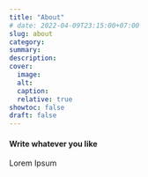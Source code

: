 ```yaml
---
title: "About"
# date: 2022-04-09T23:15:00+07:00
slug: about
category:
summary: 
description: 
cover:
  image: 
  alt:
  caption:
  relative: true
showtoc: false
draft: false
---
```

#### Write whatever you like

Lorem Ipsum